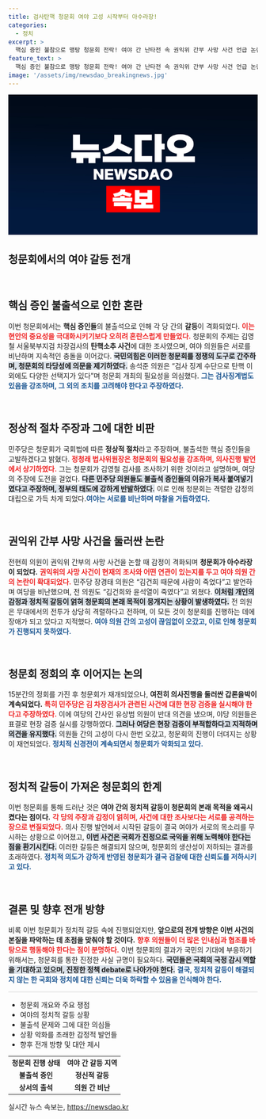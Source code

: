 ```yaml
---
title: 검사탄핵 청문회 여야 고성 시작부터 아수라장!
categories:
  - 정치
excerpt: >
  핵심 증인 불참으로 맹탕 청문회 전락! 여야 간 난타전 속 권익위 간부 사망 사건 언급 논란 일며 아수라장으로 변모. 각당의 공방 속 검사 탄핵 논의는 어디로? 클릭해 진실을 파헤쳐 보세요!
feature_text: >
  핵심 증인 불참으로 맹탕 청문회 전락! 여야 간 난타전 속 권익위 간부 사망 사건 언급 논란 일며 아수라장으로 변모. 각당의 공방 속 검사 탄핵 논의는 어디로? 클릭해 진실을 파헤쳐 보세요!
image: '/assets/img/newsdao_breakingnews.jpg'
---
```


<p><img src="/assets/img/newsdao_breakingnews.jpg" alt="koreaapp 속보" /></p>

<h2 data-ke-size="size26">청문회에서의 여야 갈등 전개</h2>

<p data-ke-size="size16">&nbsp;</p>

<h2 data-ke-size="size26">핵심 증인 불출석으로 인한 혼란</h2>

<p data-ke-size="size16">이번 청문회에서는 <b>핵심 증인들</b>의 불출석으로 인해 각 당 간의 <b>갈등</b>이 격화되었다. <b><span style="color: #ee2323;">이는 현안의 중요성을 극대화시키기보다 오히려 혼란스럽게 만들었다.</span></b> 청문회의 주제는 김영철 서울북부지검 차장검사의 <b>탄핵소추 사건</b>에 대한 조사였으며, 여야 의원들은 서로를 비난하며 지속적인 충돌을 이어갔다. <b><span style="background-color: #21538527;">국민의힘은 이러한 청문회를 정쟁의 도구로 간주하며, 청문회의 타당성에 의문을 제기하였다.</span></b> 송석준 의원은 “검사 징계 수단으로 탄핵 이외에도 다양한 선택지가 있다”며 청문회 개최의 필요성을 의심했다. <b><span style="color: #1a5490;">그는 검사징계법도 있음을 강조하며, 그 외의 조치를 고려해야 한다고 주장하였다.</span></b></p>

<p data-ke-size="size16">&nbsp;</p>

<h2 data-ke-size="size26">정상적 절차 주장과 그에 대한 비판</h2>

<p data-ke-size="size16">민주당은 청문회가 국회법에 따른 <b>정상적 절차</b>라고 주장하며, 불출석한 핵심 증인들을 고발하겠다고 밝혔다. <b><span style="color: #ee2323;">정청래 법사위원장은 청문회의 필요성을 강조하며, 의사진행 발언에서 상기하였다.</span></b> 그는 청문회가 김영철 검사를 조사하기 위한 것이라고 설명하며, 여당의 주장에 도전을 걸었다. <b><span style="background-color: #21538527;">다른 민주당 의원들도 불출석 증인들의 이유가 복사 붙여넣기였다고 주장하며, 정부의 태도에 강하게 반발하였다.</span></b> 이로 인해 청문회는 격렬한 감정의 대립으로 가득 차게 되었다.<b><span style="color: #1a5490;">여야는 서로를 비난하며 마찰을 거듭하였다.</span></b></p>

<p data-ke-size="size16">&nbsp;</p>

<h2 data-ke-size="size26">권익위 간부 사망 사건을 둘러싼 논란</h2>

<p data-ke-size="size16">전현희 의원이 권익위 간부의 사망 사건을 논할 때 감정이 격화되며 <b>청문회가 아수라장이 되었다.</b> <b><span style="color: #ee2323;">권익위의 사망 사건이 현재의 조사와 어떤 연관이 있는지를 두고 여야 의원 간의 논란이 확대되었다.</span></b> 민주당 장경태 의원은 “김건희 때문에 사람이 죽었다”고 발언하며 여당을 비난했으며, 전 의원도 “김건희와 윤석열이 죽였다”고 외쳤다. <b><span style="background-color: #21538527;">이처럼 개인의 감정과 정치적 갈등이 얽혀 청문회의 본래 목적이 뭉개지는 상황이 발생하였다.</span></b> 전 의원은 무대에서의 전투가 상당히 격렬하다고 전하며, 이 모든 것이 청문회를 진행하는 데에 장애가 되고 있다고 지적했다. <b><span style="color: #1a5490;">여야 의원 간의 고성이 끊임없이 오갔고, 이로 인해 청문회가 진행되지 못하였다.</span></b></p>

<p data-ke-size="size16">&nbsp;</p>

<h2 data-ke-size="size26">청문회 정회의 후 이어지는 논의</h2>

<p data-ke-size="size16">15분간의 정회를 가진 후 청문회가 재개되었으나, <b>여전히 의사진행을 둘러싼 갑론을박이 계속되었다.</b> <b><span style="color: #ee2323;">특히 민주당은 김 차장검사가 관련된 사건에 대한 현장 검증을 실시해야 한다고 주장하였다.</span></b> 이에 여당의 간사인 유상범 의원이 반대 의견을 냈으며, 야당 의원들은 표결로 현장 검증 실시를 강행하였다. <b><span style="background-color: #21538527;">그러나 여당은 현장 검증이 부적합하다고 지적하며 의견을 유지했다.</span></b> 의원들 간의 고성이 다시 한번 오갔고, 청문회의 진행이 더뎌지는 상황이 재연되었다. <b><span style="color: #1a5490;">정치적 신경전이 계속되면서 청문회가 악화되고 있다.</span></b></p>

<p data-ke-size="size16">&nbsp;</p>

<h2 data-ke-size="size26">정치적 갈등이 가져온 청문회의 한계</h2>

<p data-ke-size="size16">이번 청문회를 통해 드러난 것은 <b>여야 간의 정치적 갈등이 청문회의 본래 목적을 왜곡시켰다는 점이다.</b> <b><span style="color: #ee2323;">각 당의 주장과 감정이 얽히며, 사건에 대한 조사보다는 서로를 공격하는 장으로 변질되었다.</span></b> 의사 진행 발언에서 시작된 갈등이 결국 여야가 서로의 목소리를 무시하는 상황으로 이어졌고, <b><span style="background-color: #21538527;">이번 사건은 국회가 진정으로 국익을 위해 노력해야 한다는 점을 환기시킨다.</span></b> 이러한 갈등은 해결되지 않으며, 청문회의 생산성이 저하되는 결과를 초래하였다. <b><span style="color: #1a5490;">정치적 의도가 강하게 반영된 청문회가 결국 검찰에 대한 신뢰도를 저하시키고 있다.</span></b></p>

<p data-ke-size="size16">&nbsp;</p>

<h2 data-ke-size="size26">결론 및 향후 전개 방향</h2>

<p data-ke-size="size16">비록 이번 청문회가 정치적 갈등 속에 진행되었지만, <b>앞으로의 전개 방향은 이번 사건의 본질을 파악하는 데 초점을 맞춰야 할 것이다.</b> <b><span style="color: #ee2323;">향후 의원들이 더 많은 인내심과 협조를 바탕으로 행동해야 한다는 점이 분명하다.</span></b> 이번 청문회의 결과가 국민의 기대에 부응하기 위해서는, 청문회를 통한 진정한 사실 규명이 필요하다. <b><span style="background-color: #21538527;">국민들은 국회의 국정 감시 역할을 기대하고 있으며, 진정한 정책 debate로 나아가야 한다.</span></b> <b><span style="color: #1a5490;">결국, 정치적 갈등이 해결되지 않는 한 국회와 정치에 대한 신뢰는 더욱 하락할 수 있음을 인식해야 한다.</span></b></p>

<hr style="height: 3px; border: none; background: #eeeeee;" />

<ul>
    <li>청문회 개요와 주요 쟁점</li>
    <li>여야의 정치적 갈등 상황</li>
    <li>불출석 문제와 그에 대한 의심들</li>
    <li>상황 악화를 초래한 감정적 발언들</li>
    <li>향후 전개 방향 및 대안 제시</li>
</ul>

<table>
    <tr>
        <td style="text-align: center; height: 17px;"><b>청문회 진행 상태</b></td>
        <td style="text-align: center; height: 17px;"><b>여야 간 갈등 지역</b></td>
    </tr>
    <tr>
        <td style="text-align: center; height: 17px;"><b>불출석 증인</b></td>
        <td style="text-align: center; height: 17px;"><b>정신적 갈등</b></td>
    </tr>
    <tr>
        <td style="text-align: center; height: 17px;"><b>상서의 출석</b></td>
        <td style="text-align: center; height: 17px;"><b>의원 간 비난</b></td>
    </tr>
</table>
실시간 뉴스 속보는, <a href="https://newsdao.kr" rel="dofollow">https://newsdao.kr</a>


